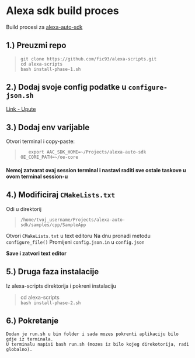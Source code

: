 # Alexa sdk build proces

Build procesi za [alexa-auto-sdk](https://github.com/alexa/alexa-auto-sdk)


## 1.) Preuzmi repo 

> `git clone https://github.com/fic93/alexa-scripts.git` <br/>
> `cd alexa-scripts` <br/>
> `bash install-phase-1.sh`



## 2.) Dodaj svoje config podatke u `configure-json.sh`

[Link - Upute](https://github.com/alexa/alexa-auto-sdk/tree/3.1/samples/cpp)


## 3.) Dodaj env varijable

Otvori terminal i copy-paste:
>        export AAC_SDK_HOME=~/Projects/alexa-auto-sdk OE_CORE_PATH=~/oe-core

   #### Nemoj zatvarat ovaj session terminal i nastavi raditi sve ostale taskove u ovom terminal session-u
   
## 4.) Modificiraj `CMakeLists.txt`


 Odi u direktorij 
 > `/home/tvoj_username/Projects/alexa-auto-sdk/samples/cpp/SampleApp `   
 
 Otvori `CMakeLists.txt`  u text editoru
    Na dnu pronadi metodu `configure_file()`
    Promijeni `config.json.in` u `config.json`
    
   **Save i zatvori text editor**


## 5.) Druga faza instalacije

Iz alexa-scripts direktorija i pokreni instalaciju

> cd alexa-scripts <br/>
> `bash install-phase-2.sh`

## 6.) Pokretanje

	Dodan je run.sh u bin folder i sada mozes pokrenti aplikaciju bilo gdje iz terminala.
    U terminalu napisi bash run.sh (mozes iz bilo kojeg direkotorija, radi globalno).


